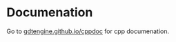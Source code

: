 # Documenation

Go to [gdtengine.github.io/cppdoc](https://gdtengine.github.io/cppdoc) for cpp documenation.
